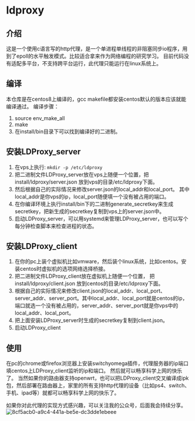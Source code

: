 # ldproxy
## 介绍
这是一个使用c语言写的http代理，是一个单进程单线程的非阻塞同步io程序，用到了epoll的水平触发模式。比较适合拿来作为网络编程的研究学习。
目前代码没有适配多平台，不支持跨平台运行，此代理只能运行在linux系统上。

## 编译
本仓库是在centos8上编译的，gcc makefile都安装centos默认的版本应该就能编译通过。
编译步骤：
1. source env_make_all
2. make
3. 在install/bin目录下可以找到编译好的二进制。

## 安装LDProxy_server
1. 在vps上执行:  `mkdir -p /etc/ldproxy`
2. 把二进制文件LDProxy_server放在vps上随便一个位置，把install/ldproxy/server.json 放到vps的目录/etc/ldproxy下面。
3. 然后根据自己的实际情况来修改server.json的local_addr和local_port。 其中local_addr是你vps的ip，local_port随便填一个没有被占用的端口。
4. 在你编译环境上执行install/bin下的二进制generate_secretkey来生成secretkey，把新生成的secretkey复制到vps上的server.json中。
5. 启动LDProxy_server，可以用systemd来管理LDProxy_server，也可以写个每分钟检查脚本来检查进程的状态。

## 安装LDProxy_client
1. 在你的pc上装个虚拟机比如vmware，然后装个linux系统，比如centos。安装centos时虚拟机的选项网络选择桥接。
2. 把二进制文件LDProxy_client放在虚拟机上随便一个位置， 把install/ldproxy/client.json 放到centos的目录/etc/ldproxy下面。
3. 根据自己的实际情况来修改client.json的local_addr、local_port、server_addr、server_port。其中local_addr、local_port就是centos的ip，端口就选一个没有被占用的，server_addr、server_port就是你vps中的local_addr、local_port。
4. 把上面安装LDProxy_server时生成的secretkey复制到client.json。
5. 启动LDProxy_client

## 使用
在pc的chrome或firefox浏览器上安装switchyomega插件，代理服务器的ip端口填centos上LDProxy_client监听的ip和端口。
然后就可以畅享科学上网的快乐了。
当然如果你的路由器支持openwrt，也可以把LDProxy_client交叉编译成ipk包，然后部署在路由器上，家里的所有支持http代理的设备（比如ps4、switch、手机、ipad等）就都可以畅享科学上网的快乐了。

如果你对此代理的实现方式感兴趣，可以关注我的公众号，后面我会持续分享。
![8cf5acb0-a9c4-441a-be5e-dc3dde1ebeee](https://github.com/ldtech007/ldproxy/assets/12081772/8eccd483-0a43-4c4c-9385-c46ddf18ce72)


